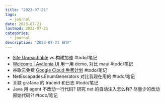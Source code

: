 ```yaml
---
title: "2023-07-21"
tags:
  - journal
date: 2023-07-21
lastmod: 2023-07-21
categories:
  - journal
description: "2023-07-21 日记"
---
```


- [Site Unreachable](https://devblogs.microsoft.com/visualstudio/visual-studio-2022-17-5-performance-enhancements/)  vs 构建加速 #todo/笔记
- [Welcome | Avalonia UI](https://docs.avaloniaui.net/docs/next/welcome) 用一用 demo, 对比 maui #todo/笔记
- 谷歌云免费 [Google Cloud 免费计划](https://cloud.google.com/free/docs/free-cloud-features?hl=zh-cn#free-tier-usage-limits) #todo/笔记
- NetEscapades.EnumGenerators 对比我现在用的 #todo/笔记
- 关联 grafana 的 traceid 和日志 #todo/笔记
- Java 用 agent 不改动一行代码? 研究 net 的自动注入怎么样? 尽量少的改动原始代码?! #todo/笔记
